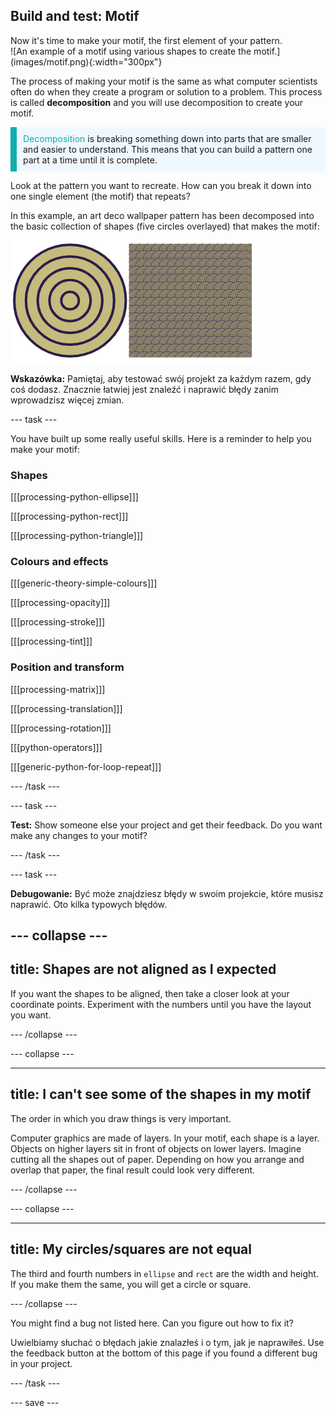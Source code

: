 ## Build and test: Motif

<div style="display: flex; flex-wrap: wrap">
<div style="flex-basis: 200px; flex-grow: 1; margin-right: 15px;">
Now it's time to make your motif, the first element of your pattern.
</div>
<div>
![An example of a motif using various shapes to create the motif.](images/motif.png){:width="300px"}
</div>
</div>

The process of making your motif is the same as what computer scientists often do when they create a program or solution to a problem. This process is called **decomposition** and you will use decomposition to create your motif.

<p style="border-left: solid; border-width:10px; border-color: #0faeb0; background-color: aliceblue; padding: 10px;"><span style="color: #0faeb0">Decomposition</span> is breaking something down into parts that are smaller and easier to understand. This means that you can build a pattern one part at a time until it is complete.</p>

Look at the pattern you want to recreate. How can you break it down into one single element (the motif) that repeats?

In this example, an art deco wallpaper pattern has been decomposed into the basic collection of shapes (five circles overlayed) that makes the motif:

![A single five circle motif next to an image of the art deco complete pattern with many copies of the motif.](images/motif-pattern.png)

**Wskazówka:** Pamiętaj, aby testować swój projekt za każdym razem, gdy coś dodasz. Znacznie łatwiej jest znaleźć i naprawić błędy zanim wprowadzisz więcej zmian.

--- task ---

You have built up some really useful skills. Here is a reminder to help you make your motif:

### Shapes

[[[processing-python-ellipse]]]

[[[processing-python-rect]]]

[[[processing-python-triangle]]]

### Colours and effects

[[[generic-theory-simple-colours]]]

[[[processing-opacity]]]

[[[processing-stroke]]]

[[[processing-tint]]]

### Position and transform

[[[processing-matrix]]]

[[[processing-translation]]]

[[[processing-rotation]]]

[[[python-operators]]]

[[[generic-python-for-loop-repeat]]]

--- /task ---

--- task ---

**Test:** Show someone else your project and get their feedback. Do you want make any changes to your motif?

--- /task ---

--- task ---

**Debugowanie:** Być może znajdziesz błędy w swoim projekcie, które musisz naprawić. Oto kilka typowych błędów.

--- collapse ---
---
title: Shapes are not aligned as I expected
---

If you want the shapes to be aligned, then take a closer look at your coordinate points. Experiment with the numbers until you have the layout you want.

--- /collapse ---

--- collapse ---

---
title: I can't see some of the shapes in my motif
---

The order in which you draw things is very important.

Computer graphics are made of layers. In your motif, each shape is a layer. Objects on higher layers sit in front of objects on lower layers. Imagine cutting all the shapes out of paper. Depending on how you arrange and overlap that paper, the final result could look very different.

--- /collapse ---

--- collapse ---

---
title: My circles/squares are not equal
---

The third and fourth numbers in `ellipse` and `rect` are the width and height. If you make them the same, you will get a circle or square.

--- /collapse ---

You might find a bug not listed here. Can you figure out how to fix it?

Uwielbiamy słuchać o błędach jakie znalazłeś i o tym, jak je naprawiłeś. Use the feedback button at the bottom of this page if you found a different bug in your project.

--- /task ---

--- save ---
